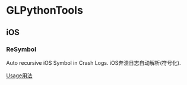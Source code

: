# GLPythonTools

## iOS
### ReSymbol

Auto recursive iOS Symbol in Crash Logs. iOS奔溃日志自动解析(符号化).

[Usage用法]('./iOS-symbolicatecrash/README.md')

